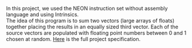 In this project, we used the NEON instruction set without assembly language and using Intrinsics.  
The idea of this program is to sum two vectors (large arrays of floats) together placing the results in an equally sized third vector. Each of the source vectors are populated with floating point numbers between 0 and 1 chosen at random.
[Here](https://github.com/pkivolowitz/CSC3510-S-2022/tree/main/projects/p5) is the full project specification.
